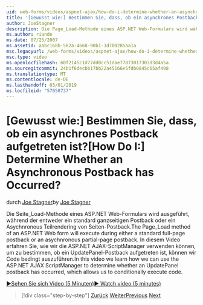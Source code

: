 ```yaml
---
uid: web-forms/videos/aspnet-ajax/how-do-i-determine-whether-an-asynchronous-postback-has-occurred
title: '[Gewusst wie:] Bestimmen Sie, dass, ob ein asynchrones Postback aufgetreten ist? | Microsoft-Dokumentation'
author: JoeStagner
description: Die Page_Load-Methode eines ASP.NET Web-Formulars wird während der entweder ein standard ganzseitigen Postback oder ein Asychnronous Teilrendering von Seiten-Postback ausgeführt. In diesem Video...
ms.author: riande
ms.date: 07/25/2007
ms.assetid: aabc168b-582a-4668-90b1-3d700285aa1a
msc.legacyurl: /web-forms/videos/aspnet-ajax/how-do-i-determine-whether-an-asynchronous-postback-has-occurred
msc.type: video
ms.openlocfilehash: 60f2145c1d77dd0cc51dae77873017303d3d4a5a
ms.sourcegitcommit: 24b1f6decbb17bb22a45166e5fdb0845c65af498
ms.translationtype: MT
ms.contentlocale: de-DE
ms.lasthandoff: 03/01/2019
ms.locfileid: "57050737"
---
```

<a name="how-do-i-determine-whether-an-asynchronous-postback-has-occurred"></a><span data-ttu-id="bbe0b-105">[Gewusst wie:] Bestimmen Sie, dass, ob ein asynchrones Postback aufgetreten ist?</span><span class="sxs-lookup"><span data-stu-id="bbe0b-105">[How Do I:] Determine Whether an Asynchronous Postback has Occurred?</span></span>
====================
<span data-ttu-id="bbe0b-106">durch [Joe Stagner](https://github.com/JoeStagner)</span><span class="sxs-lookup"><span data-stu-id="bbe0b-106">by [Joe Stagner](https://github.com/JoeStagner)</span></span>

<span data-ttu-id="bbe0b-107">Die Seite\_Load-Methode eines ASP.NET Web-Formulars wird ausgeführt, während der entweder ein standard ganzseitigen Postback oder ein Asychnronous Teilrendering von Seiten-Postback.</span><span class="sxs-lookup"><span data-stu-id="bbe0b-107">The Page\_Load method of an ASP.NET Web form will execute during either a standard full-page postback or an asychnronous partial-page postback.</span></span> <span data-ttu-id="bbe0b-108">In diesem Video erfahren Sie, wie wir die ASP.NET AJAX-ScriptManager verwenden können, um zu bestimmen, ob ein UpdatePanel-Postback aufgetreten ist, können wir Code bedingt auszuführen.</span><span class="sxs-lookup"><span data-stu-id="bbe0b-108">In this video we learn how we can use the ASP.NET AJAX ScriptManager to determine whether an UpdatePanel postback has occurred, which allows us to conditionally execute code.</span></span>

[<span data-ttu-id="bbe0b-109">&#9654;Sehen Sie sich Video (5 Minuten)</span><span class="sxs-lookup"><span data-stu-id="bbe0b-109">&#9654; Watch video (5 minutes)</span></span>](https://channel9.msdn.com/Blogs/ASP-NET-Site-Videos/how-do-i-determine-whether-an-asynchronous-postback-has-occurred)

> [!div class="step-by-step"]
> <span data-ttu-id="bbe0b-110">[Zurück](how-do-i-use-javascript-to-refresh-an-aspnet-ajax-updatepanel.md)
> [Weiter](how-do-i-use-the-conditional-updatemode-of-the-updatepanel.md)</span><span class="sxs-lookup"><span data-stu-id="bbe0b-110">[Previous](how-do-i-use-javascript-to-refresh-an-aspnet-ajax-updatepanel.md)
[Next](how-do-i-use-the-conditional-updatemode-of-the-updatepanel.md)</span></span>
